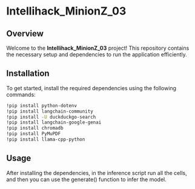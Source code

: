 # Intellihack_MinionZ_03

## Overview
Welcome to the **Intellihack_MinionZ_03** project! This repository contains the necessary setup and dependencies to run the application efficiently.

## Installation
To get started, install the required dependencies using the following commands:

```sh
!pip install python-dotenv
!pip install langchain-community
!pip install -U duckduckgo-search
!pip install langchain-google-genai
!pip install chromadb
!pip install PyMuPDF
!pip install llama-cpp-python
```

## Usage
After installing the dependencies, in the inference script run all the cells, and then you can use the generate() function to infer the model.

